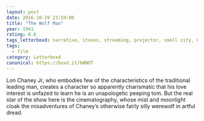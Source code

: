 ```yaml
---
layout: post 
date: 2016-10-28 23:59:00
title: "The Wolf Man"
year: 1941
rating: 0.6
tags_letterboxd: narrative, itunes, streaming, projector, small city, nyc, leah, Robtober
tags:
  - film
category: Letterboxd
canonical: https://boxd.it/bWNOT
---
```


Lon Chaney Jr, who embodies few of the characteristics of the traditional leading man, creates a character so apparently charismatic that his love interest is unfazed to learn he is an unapologetic peeping tom. But the real star of the show here is the cinematography, whose mist and moonlight cloak the misadventures of Chaney’s otherwise fairly silly werewolf in artful dread.